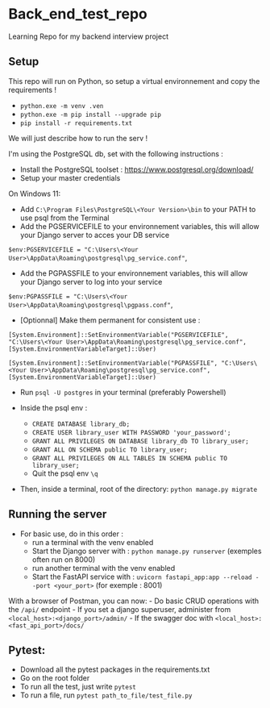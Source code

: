 # Back_end_test_repo
Learning Repo for my backend interview project

## Setup
This repo will run on Python, so setup a virtual environnement and copy the requirements !
- `python.exe -m venv .ven`
- `python.exe -m pip install --upgrade pip`
- `pip install -r requirements.txt`

We will just describe how to run the serv !

I'm using the PostgreSQL db, set with the following instructions :

- Install the PostgreSQL toolset : https://www.postgresql.org/download/
- Setup your master credentials

On Windows 11:
- Add `C:\Program Files\PostgreSQL\<Your Version>\bin` to your PATH to use psql from the Terminal
- Add the PGSERVICEFILE to your environnement variables, this will allow your Django server to acces your DB service 


`$env:PGSERVICEFILE = "C:\Users\<Your User>\AppData\Roaming\postgresql\pg_service.conf"`,


- Add the PGPASSFILE to your environnement variables, this will allow your Django server to log into your service


`$env:PGPASSFILE = "C:\Users\<Your User>\AppData\Roaming\postgresql\pgpass.conf"`,


- [Optionnal] Make them permanent for consistent use :


`[System.Environment]::SetEnvironmentVariable("PGSERVICEFILE", "C:\Users\<Your User>\AppData\Roaming\postgresql\pg_service.conf", [System.EnvironmentVariableTarget]::User)`


`[System.Environment]::SetEnvironmentVariable("PGPASSFILE", "C:\Users\<Your User>\AppData\Roaming\postgresql\pg_service.conf", [System.EnvironmentVariableTarget]::User)`


- Run `psql -U postgres` in your terminal (preferably Powershell)
- Inside the psql env : 
    - `CREATE DATABASE library_db;`
    - `CREATE USER library_user WITH PASSWORD 'your_password';`
    - `GRANT ALL PRIVILEGES ON DATABASE library_db TO library_user;`
    - `GRANT ALL ON SCHEMA public TO library_user;`
    - `GRANT ALL PRIVILEGES ON ALL TABLES IN SCHEMA public TO library_user;`
    - Quit the psql env `\q`

- Then, inside a terminal, root of the directory: `python manage.py migrate`

## Running the server

- For basic use, do in this order :
    - run a terminal with the venv enabled
    - Start the Django server with : `python manage.py runserver` (exemples often run on 8000)
    - run another terminal with the venv enabled
    - Start the FastAPI service with : `uvicorn fastapi_app:app --reload --port <your_port>` (for exemple : 8001)

With a browser of Postman, you can now:
    - Do basic CRUD operations with the `/api/` endpoint
    - If you set a django superuser, administer from `<local_host>:<django_port>/admin/`
    - If the swagger doc with `<local_host>:<fast_api_port>/docs/`

## Pytest:

- Download all the pytest packages in the requirements.txt
- Go on the root folder
- To run all the test, just write `pytest`
- To run a file, run `pytest path_to_file/test_file.py`



